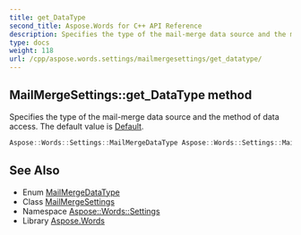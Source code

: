 ```yaml
---
title: get_DataType
second_title: Aspose.Words for C++ API Reference
description: Specifies the type of the mail-merge data source and the method of data access. The default value is Default.
type: docs
weight: 118
url: /cpp/aspose.words.settings/mailmergesettings/get_datatype/
---
```

## MailMergeSettings::get_DataType method


Specifies the type of the mail-merge data source and the method of data access. The default value is [Default](../../mailmergedatatype/).

```cpp
Aspose::Words::Settings::MailMergeDataType Aspose::Words::Settings::MailMergeSettings::get_DataType() const
```

## See Also

* Enum [MailMergeDataType](../../mailmergedatatype/)
* Class [MailMergeSettings](../)
* Namespace [Aspose::Words::Settings](../../)
* Library [Aspose.Words](../../../)
